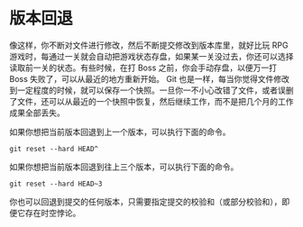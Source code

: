 # 版本回退

像这样，你不断对文件进行修改，然后不断提交修改到版本库里，就好比玩 RPG 游戏时，每通过一关就会自动把游戏状态存盘，如果某一关没过去，你还可以选择读取前一关的状态。有些时候，在打 Boss 之前，你会手动存盘，以便万一打 Boss 失败了，可以从最近的地方重新开始。 Git 也是一样，每当你觉得文件修改到一定程度的时候，就可以保存一个快照。一旦你一不小心改错了文件，或者误删了文件，还可以从最近的一个快照中恢复，然后继续工作，而不是把几个月的工作成果全部丢失。

如果你想把当前版本回退到上一个版本，可以执行下面的命令。

```shell
git reset --hard HEAD^
```

如果你想把当前版本回退到往上三个版本，可以执行下面的命令。

```shell
git reset --hard HEAD~3
```

你也可以回退到提交的任何版本，只需要指定提交的校验和（或部分校验和），即便它存在时空悖论。

